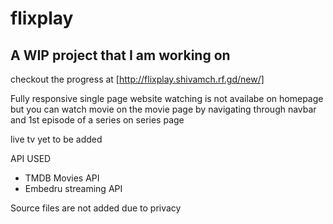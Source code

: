 # flixplay

## A WIP project that I am working on

checkout the progress at [http://flixplay.shivamch.rf.gd/new/]

Fully responsive single page website 
watching is not availabe on homepage but you can watch 
movie on the movie page by navigating through navbar and
1st episode of a series on series page


live tv yet to be added



API USED
- TMDB Movies API
- Embedru streaming API


Source files are not added due to privacy
